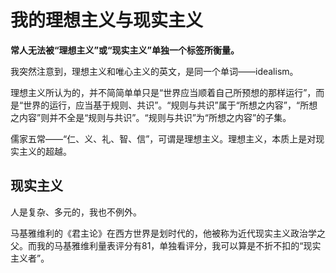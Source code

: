 # 我的理想主义与现实主义

**常人无法被“理想主义”或“现实主义”单独一个标签所衡量。**

我突然注意到，理想主义和唯心主义的英文，是同一个单词——idealism。

理想主义所认为的，并不简简单单只是“世界应当顺着自己所预想的那样运行”，而是“世界的运行，应当基于规则、共识”。“规则与共识”属于“所想之内容”，“所想之内容”则并不全是“规则与共识”。“规则与共识”为“所想之内容”的子集。

儒家五常——“仁、义、礼、智、信”，可谓是理想主义。理想主义，本质上是对现实主义的超越。

## 现实主义

人是复杂、多元的，我也不例外。

马基雅维利的《君主论》在西方世界是划时代的，他被称为近代现实主义政治学之父。而我的马基雅维利量表评分有81，单独看评分，我可以算是不折不扣的“现实主义者”。

